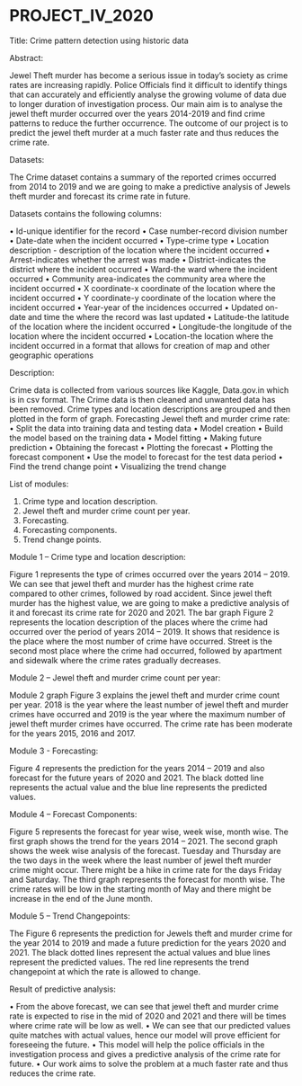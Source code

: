# PROJECT_IV_2020
Title: Crime pattern detection using historic data

Abstract:

Jewel Theft murder has become a serious issue in today’s society as crime rates are increasing rapidly. Police Officials find it difficult to identify things that can accurately and efficiently analyse the growing volume of data due to longer duration of investigation process. Our main aim is to analyse the jewel theft murder occurred over the years 2014-2019 and find crime patterns to reduce the further occurrence. The outcome of our project is to predict the jewel theft murder at a much faster rate and thus reduces the crime rate.

Datasets:

The Crime dataset contains a summary of the reported crimes occurred from 2014 to 2019 and we are going to make a predictive analysis of Jewels theft murder and forecast its crime rate in future.  

Datasets contains the following columns:

•	Id-unique identifier for the record
•	Case number-record division number
•	Date-date when the incident occurred
•	Type-crime type
•	Location description - description of the location where the incident occurred
•	Arrest-indicates whether the arrest was made
•	District-indicates the district where the incident occurred
•	Ward-the ward where the incident occurred
•	Community area-indicates the community area where the incident occurred
•	X coordinate-x coordinate of the location where the incident occurred
•	Y coordinate-y coordinate of the location where the incident occurred
•	Year-year of the incidences occurred
•	Updated on-date and time the where the record was last updated
•	Latitude-the latitude of the location where the incident occurred
•	Longitude-the longitude of the location where the incident occurred
•	Location-the location where the incident occurred in a format that allows for creation of map and other geographic operations

Description:

Crime data is collected from various sources like Kaggle, Data.gov.in which is in csv format.
The Crime data is then cleaned and unwanted data has been removed.
Crime types and location descriptions are grouped and then plotted in the form of graph.
Forecasting Jewel theft and murder crime rate:
•	Split the data into training data and testing data
•	Model creation
•	Build the model based on the training data
•	Model fitting
•	Making future prediction
•	Obtaining the forecast
•	Plotting the forecast
•	Plotting the forecast component
•	Use the model to forecast for the test data period
•	Find the trend change point
•	Visualizing the trend change

List of modules:

1.	Crime type and location description.
2.	Jewel theft and murder crime count per year.
3.	Forecasting.
4.	Forecasting components.
5.	Trend change points.

Module 1 – Crime type and location description:

Figure 1 represents the type of crimes occurred over the years 2014 – 2019. We can see that jewel theft and murder has the highest crime rate compared to other crimes, followed by road accident. Since jewel theft murder has the highest value, we are going to make a predictive analysis of it and forecast its crime rate for 2020 and 2021.
The bar graph Figure 2 represents the location description of the places where the crime had occurred over the period of years 2014 – 2019. It shows that residence is the place where the most number of crime have occurred. Street is the second most place where the crime had occurred, followed by apartment and sidewalk where the crime rates gradually decreases.

Module 2 – Jewel theft and murder crime count per year:	       

Module 2 graph Figure 3 explains the jewel theft and murder crime count per year. 2018 is the year where the least number of jewel theft and murder crimes have occurred and 2019 is the year where the maximum number of jewel theft murder crimes have occurred. The crime rate has been moderate for the years 2015, 2016 and 2017.

Module 3 - Forecasting:

Figure 4 represents the prediction for the years 2014 – 2019 and also forecast for the future years of 2020 and 2021. The black dotted line represents the actual value and the blue line represents the predicted values. 
               
Module 4 – Forecast Components:

Figure 5 represents the forecast for year wise, week wise, month wise. The first graph shows the trend for the years 2014 – 2021. The second graph shows the week wise analysis of the forecast. Tuesday and Thursday are the two days in the week where the least number of jewel theft murder crime might occur. There might be a hike in crime rate for the days Friday and Saturday. The third graph represents the forecast for month wise. The crime rates will be low in the starting month of May and there might be increase in the end of the June month.

Module 5 – Trend Changepoints:

The Figure 6 represents the prediction for Jewels theft and murder crime for the year 2014 to 2019 and made a future prediction for the years 2020 and 2021. The black dotted lines represent the actual values and blue lines represent the predicted values. The red line represents the trend changepoint at which the rate is allowed to change.

Result of predictive analysis:

•	From the above forecast, we can see that jewel theft and murder crime rate is expected to rise in the mid of 2020 and 2021 and there will be times where crime rate will be low as well. 
•	We can see that our predicted values quite matches with actual values, hence our model will prove efficient for foreseeing the future.
•	This model will help the police officials in the investigation process and gives a predictive analysis of the crime rate for future.
•	Our work aims to solve the problem at a much faster rate and thus reduces the crime rate.
